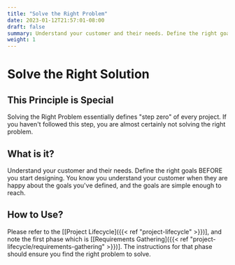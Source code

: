 ```yaml
---
title: "Solve the Right Problem"
date: 2023-01-12T21:57:01-08:00
draft: false
summary: Understand your customer and their needs. Define the right goals BEFORE you start designing.
weight: 1
---
```


# Solve the Right Solution

## This Principle is Special

Solving the Right Problem essentially defines "step zero" of every project. If you haven't followed this step, you are almost certainly not solving the right problem.

## What is it?

Understand your customer and their needs. Define the right goals BEFORE you start designing. You know you understand your customer when they are happy about the goals you've defined, and the goals are simple enough to reach.

## How to Use?

Please refer to the [[Project Lifecycle]({{< ref "project-lifecycle" >}})], and note the first phase which is [[Requirements Gathering]({{< ref "project-lifecycle/requirements-gathering" >}})]. The instructions for that phase should ensure you find the right problem to solve.
